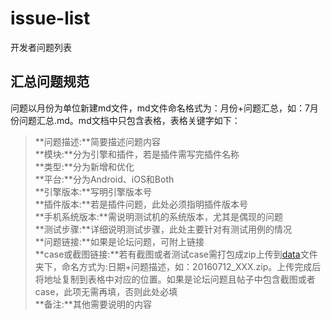 # issue-list
开发者问题列表

## 汇总问题规范
  问题以月份为单位新建md文件，md文件命名格式为：月份+问题汇总，如：7月份问题汇总.md。md文档中只包含表格，表格关键字如下：
>**问题描述:**简要描述问题内容    
>**模块:**分为引擎和插件，若是插件需写完插件名称    
>**类型:**分为新增和优化    
>**平台:**分为Android、iOS和Both    
>**引擎版本:**写明引擎版本号    
>**插件版本:**若是插件问题，此处必须指明插件版本号    
>**手机系统版本:**需说明测试机的系统版本，尤其是偶现的问题    
>**测试步骤:**详细说明测试步骤，此处主要针对有测试用例的情况    
>**问题链接:**如果是论坛问题，可附上链接    
>**case或截图链接:**若有截图或者测试case需打包成zip上传到[data](https://github.com/code4appcan/issue-list.git)文件夹下，命名方式为:日期+问题描述，如：20160712_XXX.zip。上传完成后将地址复制到表格中对应的位置。如果是论坛问题且帖子中包含截图或者case，此项无需再填，否则此处必填    
>**备注:**其他需要说明的内容

